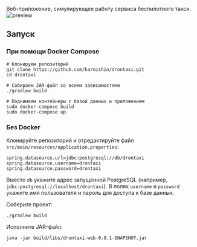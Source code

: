 Веб-приложение, симулирующее работу сервиса беспилотного такси.
![preview](https://i.imgur.com/sHaloow.png)

## Запуск

### При помощи Docker Compose
```shell script
# Клонируем репозиторий
git clone https://github.com/karmishin/drontaxi.git
cd drontaxi

# Собираем JAR-файл со всеми зависимостями
./gradlew build

# Поднимаем контейнеры с базой данных и приложением
sudo docker-compose build
sudo docker-compose up
```

### Без Docker
Клонируйте репозиторий и отредактируйте файл `src/main/resources/application.properties`:
```
spring.datasource.url=jdbc:postgresql://db/drontaxi
spring.datasource.username=drontaxi
spring.datasource.password=drontaxi
```
Вместо `db` укажите адрес запущенной PostgreSQL (например, `jdbc:postgresql://localhost/drontaxi`).
В полях `username` и `password` укажите имя пользователя и пароль для доступа к базе данных.

Соберите проект:
```
./gradlew build
```

Исполните JAR-файл:
```
java -jar build/libs/drontaxi-web-0.0.1-SNAPSHOT.jar
```


